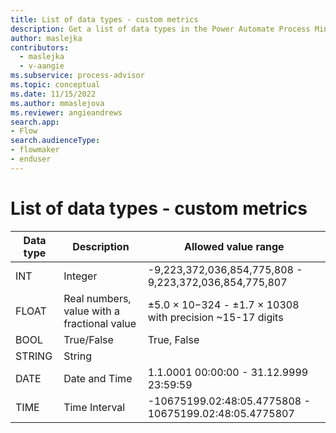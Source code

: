 ```yaml
---
title: List of data types - custom metrics
description: Get a list of data types in the Power Automate Process Mining desktop app.
author: maslejka
contributors:
  - maslejka
  - v-aangie
ms.subservice: process-advisor
ms.topic: conceptual
ms.date: 11/15/2022
ms.author: mmaslejova
ms.reviewer: angieandrews
search.app:
- Flow
search.audienceType:
- flowmaker
- enduser
---
```


# List of data types - custom metrics

| Data type | Description | Allowed value range |
| - | - | - |
| INT | Integer | -9,223,372,036,854,775,808 - 9,223,372,036,854,775,807 |
| FLOAT | Real numbers, value with a fractional value | ±5.0 × 10−324 - ±1.7 × 10308 with precision ~15-17 digits |
| BOOL | True/False | True, False |
| STRING | String |  |
| DATE | Date and Time | 1.1.0001 00:00:00 - 31.12.9999 23:59:59 |
| TIME | Time Interval | -10675199.02:48:05.4775808 - 10675199.02:48:05.4775807 |




